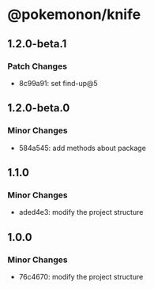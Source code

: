 # @pokemonon/knife

## 1.2.0-beta.1

### Patch Changes

- 8c99a91: set find-up@5

## 1.2.0-beta.0

### Minor Changes

- 584a545: add methods about package

## 1.1.0

### Minor Changes

- aded4e3: modify the project structure

## 1.0.0

### Minor Changes

- 76c4670: modify the project structure
